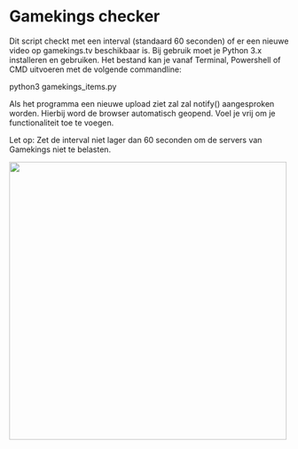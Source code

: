 # Gamekings checker

Dit script checkt met een interval (standaard 60 seconden) of er een nieuwe video op gamekings.tv beschikbaar is. 
Bij gebruik moet je Python 3.x installeren en gebruiken. Het bestand kan je vanaf Terminal, Powershell of CMD uitvoeren met de volgende commandline:

python3 gamekings_items.py

Als het programma een nieuwe upload ziet zal zal notify() aangesproken worden. Hierbij word de browser automatisch geopend.
Voel je vrij om je functionaliteit toe te voegen.

Let op: Zet de interval niet lager dan 60 seconden om de servers van Gamekings niet te belasten.

<img src="https://i.imgur.com/U6JOU4z.png" width="500">
